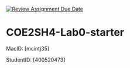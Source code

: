 [![Review Assignment Due Date](https://classroom.github.com/assets/deadline-readme-button-22041afd0340ce965d47ae6ef1cefeee28c7c493a6346c4f15d667ab976d596c.svg)](https://classroom.github.com/a/-IL54EW2)
# COE2SH4-Lab0-starter
MacID: [mcintj35]

StudentID: [400520473]
